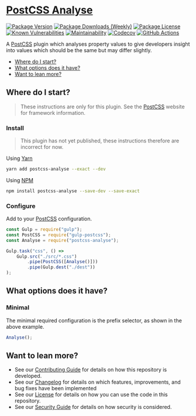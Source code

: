 # [PostCSS Analyse](https://github.com/dbtedman/postcss-analyse)

[![Package Version](https://badgen.net/npm/v/postcss-analyse?label=Latest&style=flat)](https://www.npmjs.com/package/postcss-analyse)
[![Package Downloads (Weekly)](https://badgen.net/npm/dw/postcss-analyse?label=Downloads&style=flat&color=blue)](https://www.npmjs.com/package/postcss-analyse)
[![Package License](https://badgen.net/npm/license/postcss-analyse?label=License&style=flat)](https://www.npmjs.com/package/postcss-analyse)
[![Known Vulnerabilities](https://snyk.io/test/github/dbtedman/postcss-analyse/badge.svg?style=flat-square)](https://snyk.io/test/github/dbtedman/postcss-analyse)
[![Maintainability](https://api.codeclimate.com/v1/badges/fa0627fb4cfdc2a6dd04/maintainability)](https://codeclimate.com/github/dbtedman/postcss-analyse/maintainability)
[![Codecov](https://codecov.io/gh/dbtedman/postcss-analyse/branch/master/graph/badge.svg)](https://codecov.io/gh/dbtedman/postcss-analyse)
[![GitHub Actions](https://github.com/dbtedman/postcss-analyse/workflows/Test/badge.svg)](https://github.com/dbtedman/postcss-analyse/actions?workflow=Test)

A [PostCSS](https://postcss.org) plugin which analyses property values to give developers insight into values which should be the same but may differ slightly.

-   [Where do I start?](#where-do-i-start)
-   [What options does it have?](#what-options-does-it-have)
-   [Want to lean more?](#want-to-lean-more)

## Where do I start?

> These instructions are only for this plugin. See the [PostCSS](http://postcss.org) website for framework information.

### Install

> This plugin has not yet published, these instructions therefore are incorrect for now.

Using [Yarn](https://yarnpkg.com/en/package/postcss-analyse)

```bash
yarn add postcss-analyse --exact --dev
```

Using [NPM](https://www.npmjs.com/package/postcss-analyse)

```bash
npm install postcss-analyse --save-dev --save-exact
```

### Configure

Add to your [PostCSS](http://postcss.org) configuration.

```javascript
const Gulp = require("gulp");
const PostCSS = require("gulp-postcss");
const Analyse = require("postcss-analyse");

Gulp.task("css", () =>
    Gulp.src("./src/*.css")
        .pipe(PostCSS([Analyse()]))
        .pipe(Gulp.dest("./dest"))
);
```

## What options does it have?

### Minimal

The minimal required configuration is the prefix selector, as shown in the above example.

```javascript
Analyse();
```

## Want to lean more?

-   See our [Contributing Guide](CONTRIBUTING.md) for details on how this repository is developed.
-   See our [Changelog](CHANGELOG.md) for details on which features, improvements, and bug fixes have been implemented
-   See our [License](LICENSE.md) for details on how you can use the code in this repository.
-   See our [Security Guide](SECURITY.md) for details on how security is considered.
